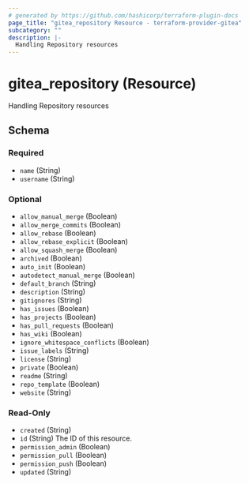 ```yaml
---
# generated by https://github.com/hashicorp/terraform-plugin-docs
page_title: "gitea_repository Resource - terraform-provider-gitea"
subcategory: ""
description: |-
  Handling Repository resources
---
```


# gitea_repository (Resource)

Handling Repository resources



<!-- schema generated by tfplugindocs -->
## Schema

### Required

- `name` (String)
- `username` (String)

### Optional

- `allow_manual_merge` (Boolean)
- `allow_merge_commits` (Boolean)
- `allow_rebase` (Boolean)
- `allow_rebase_explicit` (Boolean)
- `allow_squash_merge` (Boolean)
- `archived` (Boolean)
- `auto_init` (Boolean)
- `autodetect_manual_merge` (Boolean)
- `default_branch` (String)
- `description` (String)
- `gitignores` (String)
- `has_issues` (Boolean)
- `has_projects` (Boolean)
- `has_pull_requests` (Boolean)
- `has_wiki` (Boolean)
- `ignore_whitespace_conflicts` (Boolean)
- `issue_labels` (String)
- `license` (String)
- `private` (Boolean)
- `readme` (String)
- `repo_template` (Boolean)
- `website` (String)

### Read-Only

- `created` (String)
- `id` (String) The ID of this resource.
- `permission_admin` (Boolean)
- `permission_pull` (Boolean)
- `permission_push` (Boolean)
- `updated` (String)



